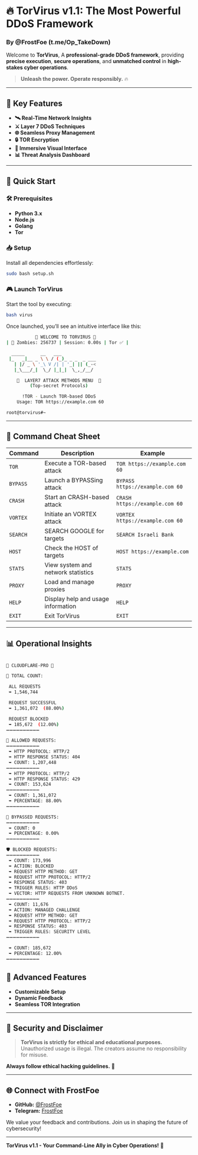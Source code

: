 # 🔥 **TorVirus v1.1: The Most Powerful DDoS Framework**

### **By @FrostFoe (t.me/Op_TakeDown)**

Welcome to **TorVirus**, A **professional-grade DDoS framework**, providing **precise execution**, **secure operations**, and **unmatched control** in **high-stakes cyber operations**.

> **Unleash the power. Operate responsibly.** 🔥

---

## 🌟 **Key Features**

- **🛰️ Real-Time Network Insights**
- **⚔️ Layer 7 DDoS Techniques**
- **🌐 Seamless Proxy Management**
- **🔒 TOR Encryption**
- **🚀 Immersive Visual Interface**
- **📊 Threat Analysis Dashboard**

---

## 🚀 **Quick Start**

### 🛠️ **Prerequisites**
- **Python 3.x**
- **Node.js**
- **Golang**
- **Tor**

### 📥 **Setup**
Install all dependencies effortlessly:

```bash
sudo bash setup.sh
```

### 🎮 **Launch TorVirus**
Start the tool by executing:

```bash
bash virus
```

Once launched, you’ll see an intuitive interface like this:

```bash
           🚨 WELCOME TO TORVIRUS 🚨
| 🔐 Zombies: 256737 | Session: 0.00s | Tor ✅ |

  _____      __   ___
 |_   _|__ _ \ \ / (_)_ _ _  _ ___
   | |/ _ \ '_\ V /| | '_| || (_-<
   |_\___/_|  \_/ |_|_|  \_,_/__/

    🚨  LAYER7 ATTACK METHODS MENU  🚨
         (Top-secret Protocols)

      !TOR - Launch TOR-based DDoS
    Usage: TOR https://example.com 60

root@torvirus#~
```

---

## 📝 **Command Cheat Sheet**

| **Command**    | **Description**                              | **Example**                        |
|----------------|----------------------------------------------|-------------------------------------|
| `TOR`          | Execute a TOR-based attack                   | `TOR https://example.com 60`       |
| `BYPASS`       | Launch a BYPASSing attack                    | `BYPASS https://example.com 60`    |
| `CRASH`        | Start an CRASH-based attack                  | `CRASH https://example.com 60`     |
| `VORTEX`       | Initiate an VORTEX attack                    | `VORTEX https://example.com 60`    |
| `SEARCH`       | SEARCH GOOGLE for targets                    | `SEARCH Israeli Bank`              |
| `HOST`         | Check the HOST of targets                    | `HOST https://example.com`         |
| `STATS`        | View system and network statistics           | `STATS`                            |
| `PROXY`        | Load and manage proxies                      | `PROXY`                            |
| `HELP`         | Display help and usage information           | `HELP`                             |
| `EXIT`         | Exit TorVirus                                | `EXIT`                             |

---

## 📊 **Operational Insights**

```bash

👑 CLOUDFLARE-PRO 👑

🦄 TOTAL COUNT:

 ALL REQUESTS
 ➥ 1,546,744

 REQUEST SUCCESSFUL
 ➥ 1,361,072  (88.00%)

 REQUEST BLOCKED
 ➥ 185,672  (12.00%)
➖➖➖➖➖➖➖➖➖➖

🔫 ALLOWED REQUESTS:
➖➖➖➖➖➖➖➖➖➖
 ➥ HTTP PROTOCOL: HTTP/2
 ➥ HTTP RESPONSE STATUS: 404
 ➥ COUNT: 1,207,448
➖➖➖➖➖➖➖➖➖➖
 ➥ HTTP PROTOCOL: HTTP/2
 ➥ HTTP RESPONSE STATUS: 429
 ➥ COUNT: 153,624
➖➖➖➖➖➖➖➖➖➖
 ➥ COUNT: 1,361,072
 ➥ PERCENTAGE: 88.00%
➖➖➖➖➖➖➖➖➖➖

🚁 BYPASSED REQUESTS:
➖➖➖➖➖➖➖➖➖➖
 ➥ COUNT: 0
 ➥ PERCENTAGE: 0.00%
➖➖➖➖➖➖➖➖➖➖

🛡 BLOCKED REQUESTS:
➖➖➖➖➖➖➖➖➖➖
 ➥ COUNT: 173,996
 ➥ ACTION: BLOCKED
 ➥ REQUEST HTTP METHOD: GET
 ➥ REQUEST HTTP PROTOCOL: HTTP/2
 ➥ RESPONSE STATUS: 403
 ➥ TRIGGER RULES: HTTP DDoS
 ➥ VECTOR: HTTP REQUESTS FROM UNKNOWN BOTNET.
➖➖➖➖➖➖➖➖➖➖
 ➥ COUNT: 11,676
 ➥ ACTION: MANAGED CHALLENGE
 ➥ REQUEST HTTP METHOD: GET
 ➥ REQUEST HTTP PROTOCOL: HTTP/2
 ➥ RESPONSE STATUS: 403
 ➥ TRIGGER RULES: SECURITY LEVEL
➖➖➖➖➖➖➖➖➖➖

 ➥ COUNT: 185,672
 ➥ PERCENTAGE: 12.00%
➖➖➖➖➖➖➖➖➖➖

```

## 🌌 **Advanced Features**

- **Customizable Setup**
- **Dynamic Feedback**
- **Seamless TOR Integration**

---

## 🔐 **Security and Disclaimer**

> **TorVirus is strictly for ethical and educational purposes.**  
> Unauthorized usage is illegal. The creators assume no responsibility for misuse.

**Always follow ethical hacking guidelines.** 🚨

---

## 🌐 **Connect with FrostFoe**

- **GitHub:** [@FrostFoe](https://github.com/FrostFoe)  
- **Telegram:** [FrostFoe](https://t.me/FrostFoe)

We value your feedback and contributions. Join us in shaping the future of cybersecurity!

---

**TorVirus v1.1 - Your Command-Line Ally in Cyber Operations!** 🚀

